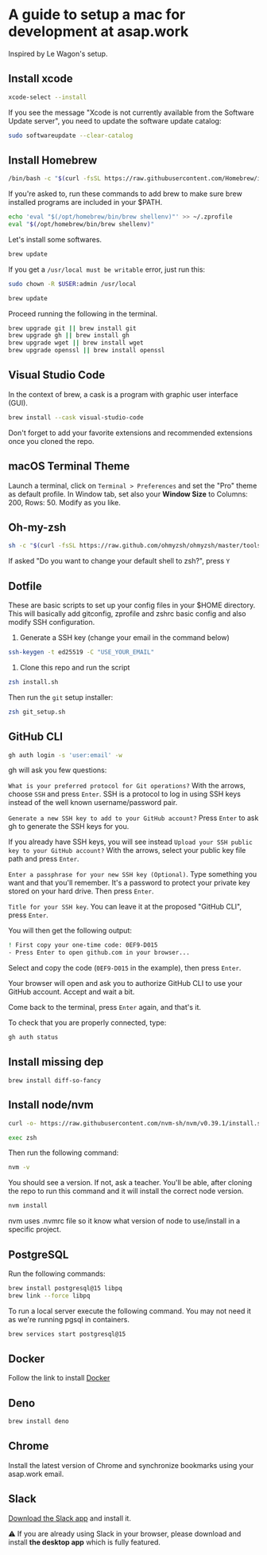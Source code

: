 # A guide to setup a mac for development at asap.work

Inspired by Le Wagon's setup.

## Install xcode

```bash
xcode-select --install
```

If you see the message "Xcode is not currently available from the Software Update server", you need to update the software update catalog:

```bash
sudo softwareupdate --clear-catalog
```

## Install Homebrew

```bash
/bin/bash -c "$(curl -fsSL https://raw.githubusercontent.com/Homebrew/install/HEAD/install.sh)"
```

If you're asked to, run these commands to add brew to make sure brew installed programs are included in your $PATH.

```bash
echo 'eval "$(/opt/homebrew/bin/brew shellenv)"' >> ~/.zprofile
eval "$(/opt/homebrew/bin/brew shellenv)"
```

Let's install some softwares.

```bash
brew update
```

If you get a `/usr/local must be writable` error, just run this:

```bash
sudo chown -R $USER:admin /usr/local
```

```bash
brew update
```

Proceed running the following in the terminal.

```bash
brew upgrade git || brew install git
brew upgrade gh || brew install gh
brew upgrade wget || brew install wget
brew upgrade openssl || brew install openssl
```

## Visual Studio Code

In the context of brew, a cask is a program with graphic user interface (GUI).

```bash
brew install --cask visual-studio-code
```

Don't forget to add your favorite extensions and recommended extensions once you cloned the repo.

## macOS Terminal Theme

Launch a terminal, click on `Terminal > Preferences` and set the "Pro" theme as default profile. In Window tab, set also your **Window Size** to Columns: 200, Rows: 50.
Modify as you like.

## Oh-my-zsh

```bash
sh -c "$(curl -fsSL https://raw.github.com/ohmyzsh/ohmyzsh/master/tools/install.sh)"
```

If asked "Do you want to change your default shell to zsh?", press `Y`

## Dotfile

These are basic scripts to set up your config files in your $HOME directory.
This will basically add gitconfig, zprofile and zshrc basic config and also modify SSH configuration.

1. Generate a SSH key (change your email in the command below)

```bash
ssh-keygen -t ed25519 -C "USE_YOUR_EMAIL"
```

1. Clone this repo and run the script

```bash
zsh install.sh
````

Then run the `git` setup installer:

```bash
zsh git_setup.sh
```

## GitHub CLI

```bash
gh auth login -s 'user:email' -w
```

gh will ask you few questions:

`What is your preferred protocol for Git operations?` With the arrows, choose `SSH` and press `Enter`. SSH is a protocol to log in using SSH keys instead of the well known username/password pair.

`Generate a new SSH key to add to your GitHub account?` Press `Enter` to ask gh to generate the SSH keys for you.

If you already have SSH keys, you will see instead `Upload your SSH public key to your GitHub account?` With the arrows, select your public key file path and press `Enter`.

`Enter a passphrase for your new SSH key (Optional)`. Type something you want and that you'll remember. It's a password to protect your private key stored on your hard drive. Then press `Enter`.

`Title for your SSH key`. You can leave it at the proposed "GitHub CLI", press `Enter`.

You will then get the following output:

```bash
! First copy your one-time code: 0EF9-D015
- Press Enter to open github.com in your browser...
```

Select and copy the code (`0EF9-D015` in the example), then press `Enter`.

Your browser will open and ask you to authorize GitHub CLI to use your GitHub account. Accept and wait a bit.

Come back to the terminal, press `Enter` again, and that's it.

To check that you are properly connected, type:

```bash
gh auth status
```

## Install missing dep

```
brew install diff-so-fancy
```


## Install node/nvm

```bash
curl -o- https://raw.githubusercontent.com/nvm-sh/nvm/v0.39.1/install.sh | zsh
```

```bash
exec zsh
```

Then run the following command:

```bash
nvm -v
```

You should see a version. If not, ask a teacher.
You'll be able, after cloning the repo to run this command and it will install the correct node version.

```bash
nvm install
```

nvm uses .nvmrc file so it know what version of node to use/install in a specific project.

## PostgreSQL

Run the following commands:

```bash
brew install postgresql@15 libpq
brew link --force libpq
```

To run a local server execute the following command. You may not need it as we're running pgsql in containers.

```bash
brew services start postgresql@15
```

## Docker

Follow the link to install [Docker](https://docs.docker.com/engine/install/)

## Deno

```bash
brew install deno
```

## Chrome

Install the latest version of Chrome and synchronize bookmarks using your asap.work email.

## Slack

[Download the Slack app](https://itunes.apple.com/us/app/slack/id803453959?mt=12) and install it.

:warning: If you are already using Slack in your browser, please download and install **the desktop app** which is fully featured.
